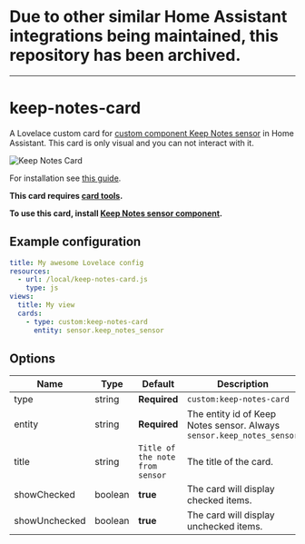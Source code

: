 # Due to other similar Home Assistant integrations being maintained, this repository has been archived.

---

# keep-notes-card
A Lovelace custom card for [custom component Keep Notes sensor](https://github.com/klejejs/ha_keep_notes_sensor) in Home Assistant. 
This card is only visual and you can not interact with it.

<img src="https://github.com/klejejs/lovelace-keep-notes-card/blob/master/keep-notes-card.jpg" alt="Keep Notes Card" />

For installation see [this guide](https://github.com/thomasloven/hass-config/wiki/Lovelace-Plugins).


**This card requires [card tools](https://github.com/thomasloven/lovelace-card-tools).**


**To use this card, install [Keep Notes sensor component](https://github.com/klejejs/ha_keep_notes_sensor).**


## Example configuration



```yaml
title: My awesome Lovelace config
resources:
  - url: /local/keep-notes-card.js
    type: js
views:
  title: My view
  cards:
    - type: custom:keep-notes-card
      entity: sensor.keep_notes_sensor
```

## Options

| Name | Type | Default | Description
| ---- | ---- | ------- | -----------
| type | string | **Required** | `custom:keep-notes-card`
| entity | string | **Required** | The entity id of Keep Notes sensor. Always `sensor.keep_notes_sensor`
| title | string | `Title of the note from sensor` | The title of the card.
| showChecked | boolean | **true** | The card will display checked items.
| showUnchecked | boolean | **true** | The card will display unchecked items.
